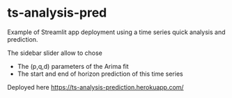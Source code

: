 # ts-analysis-pred

Example of Streamlit app deployment using a time series quick analysis and prediction.

The sidebar slider allow to chose
- The (p,q,d) parameters of the Arima fit
- The start and end of horizon prediction of this time series

Deployed here https://ts-analysis-prediction.herokuapp.com/ 
